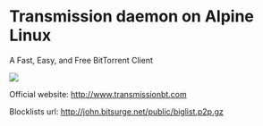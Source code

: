 Transmission daemon on Alpine Linux
===================================
A Fast, Easy, and Free BitTorrent Client

[![](https://images.microbadger.com/badges/image/magnaz/transmission.svg)](https://microbadger.com/images/magnaz/transmission)

Official website: http://www.transmissionbt.com

Blocklists url: http://john.bitsurge.net/public/biglist.p2p.gz
